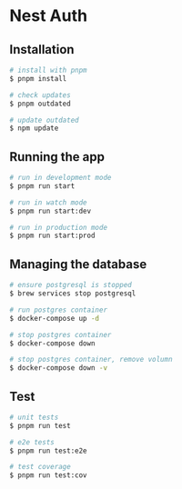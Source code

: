 # Nest Auth

## Installation

```bash
# install with pnpm
$ pnpm install

# check updates
$ pnpm outdated

# update outdated
$ npm update
```

## Running the app

```bash
# run in development mode
$ pnpm run start

# run in watch mode
$ pnpm run start:dev

# run in production mode
$ pnpm run start:prod
```

## Managing the database

```bash
# ensure postgresql is stopped
$ brew services stop postgresql

# run postgres container
$ docker-compose up -d

# stop postgres container
$ docker-compose down

# stop postgres container, remove volumn
$ docker-compose down -v
```

## Test

```bash
# unit tests
$ pnpm run test

# e2e tests
$ pnpm run test:e2e

# test coverage
$ pnpm run test:cov
```
